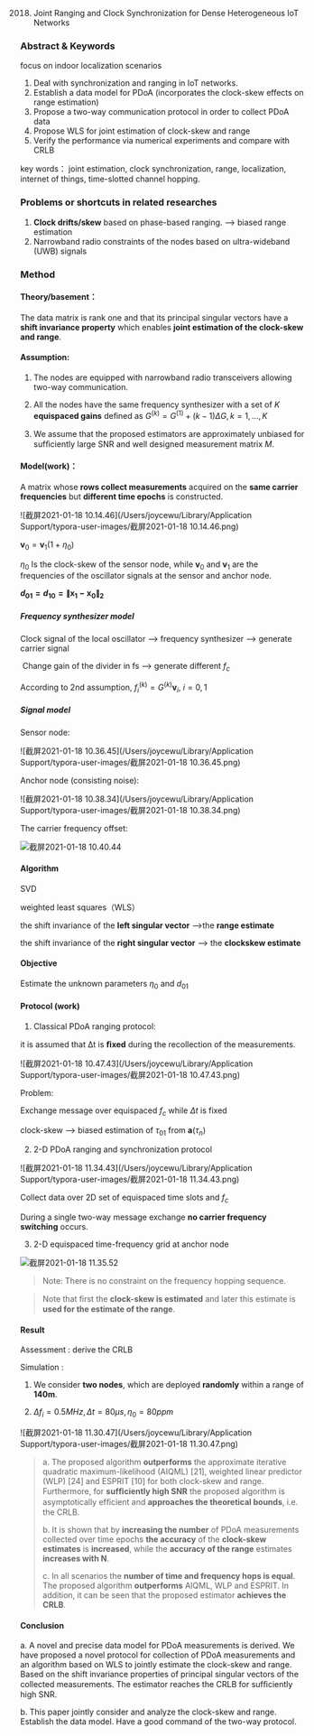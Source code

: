 2018. Joint Ranging and Clock Synchronization for Dense Heterogeneous IoT Networks

### Abstract & Keywords

focus on indoor localization scenarios

1. Deal with synchronization and ranging in IoT networks.
2. Establish a data model for PDoA (incorporates the clock-skew effects on range estimation)
3. Propose a two-way communication protocol in order to collect PDoA data
4. Propose WLS for joint estimation of clock-skew and range
5. Verify the performance via numerical experiments and compare with CRLB

key words： joint estimation, clock synchronization, range, localization, internet of things, time-slotted channel hopping.

### Problems or shortcuts in related researches

1. **Clock drifts/skew** based on phase-based ranging. -->  biased range estimation
2. Narrowband radio constraints of the nodes based on ultra-wideband (UWB) signals

### Method

#### Theory/basement：

The data matrix is rank one and that its principal singular vectors have a **shift invariance property** which enables **joint estimation of the clock-skew and range**.

#### Assumption:

1. The nodes are equipped with narrowband radio transceivers allowing two-way communication.

2. All the nodes have the same frequency synthesizer with a set of $K$ **equispaced gains** deﬁned as $G^{(k)}=G^{(1)}+(k-1)\Delta G,k=1,...,K$
3. We assume that the proposed estimators are approximately unbiased for sufﬁciently large SNR and well designed measurement matrix $M$.

#### Model(work)：

A matrix whose **rows collect measurements** acquired on the **same carrier frequencies** but **different time epochs** is constructed. 

 ![截屏2021-01-18 10.14.46](/Users/joycewu/Library/Application Support/typora-user-images/截屏2021-01-18 10.14.46.png)

$\mathbf{v}_0=\mathbf{v}_1(1+\eta_0)$

$\eta_0$ Is the clock-skew of the sensor node, while $\mathbf{v}_0$ and $\mathbf{v}_1$ are the frequencies of the oscillator signals at the sensor and anchor node.

**$d_{01}=d_{10}=\lVert \mathbf{x_1-x_0} \rVert_2$**

##### Frequency synthesizer model

Clock signal of the local oscillator --> frequency synthesizer --> generate carrier signal

​                                                                 Change gain of the divider in fs --> generate different $f_c$

According to 2nd assumption, $f_i^{(k)}=G^{(k)}\mathbf{v}_i$, $i=0,1$

##### Signal model

Sensor node:

![截屏2021-01-18 10.36.45](/Users/joycewu/Library/Application Support/typora-user-images/截屏2021-01-18 10.36.45.png)

Anchor node (consisting noise):

![截屏2021-01-18 10.38.34](/Users/joycewu/Library/Application Support/typora-user-images/截屏2021-01-18 10.38.34.png)

The carrier frequency offset:

<img src="/Users/joycewu/Library/Application Support/typora-user-images/截屏2021-01-18 10.40.44.png" alt="截屏2021-01-18 10.40.44" style="zoom:100%;" />



#### Algorithm

SVD

weighted least squares（WLS）

the shift invariance of the **left singular vector** -->the **range estimate**

the shift invariance of the **right singular vector** --> the **clockskew estimate**

#### Objective

Estimate the unknown parameters $\eta_0$ and $d_{01}$

#### Protocol (work)

1. Classical PDoA ranging protocol:

it is assumed that Δt is **ﬁxed** during the recollection of the measurements.

![截屏2021-01-18 10.47.43](/Users/joycewu/Library/Application Support/typora-user-images/截屏2021-01-18 10.47.43.png)

Problem: 

Exchange message over equispaced $f_c$ while $\Delta t$ is fixed

clock-skew --> biased estimation of $\tau_{01}$ from $\mathbf{a}(\tau_n)$

2. 2-D PDoA ranging and synchronization protocol

![截屏2021-01-18 11.34.43](/Users/joycewu/Library/Application Support/typora-user-images/截屏2021-01-18 11.34.43.png)

Collect data over 2D set of equispaced time slots and $f_c$

During a single two-way message exchange **no carrier frequency switching** occurs.

3. 2-D equispaced time-frequency grid at anchor node

<img src="/Users/joycewu/Library/Application Support/typora-user-images/截屏2021-01-18 11.35.52.png" alt="截屏2021-01-18 11.35.52" style="zoom:100%;" />

> Note: There is no constraint on the frequency hopping sequence.

> Note that ﬁrst the **clock-skew is estimated** and later this estimate is **used for the estimate of the range**.

#### Result

Assessment :  derive the CRLB

Simulation :

1. We consider **two nodes**, which are deployed **randomly** within a range of **140m**.

2. $\Delta f_i=0.5MHz,\Delta t=80\mu s,\eta_0=80ppm$

![截屏2021-01-18 11.30.47](/Users/joycewu/Library/Application Support/typora-user-images/截屏2021-01-18 11.30.47.png)

> a. The proposed algorithm **outperforms** the approximate iterative quadratic maximum-likelihood (AIQML) [21], weighted linear predictor (WLP) [24] and ESPRIT [10] for both clock-skew and range. Furthermore, for **sufﬁciently high SNR** the proposed algorithm is asymptotically efﬁcient and **approaches the theoretical bounds**, i.e. the CRLB.
>
> b. It is shown that by **increasing the number** of PDoA measurements collected over time epochs **the accuracy** of the **clock-skew estimates** is **increased**, while the **accuracy of the range** estimates **increases with N**.
>
> c. In all scenarios the **number of time and frequency hops is equal**. The proposed algorithm **outperforms** AIQML, WLP and ESPRIT. In addition, it can be seen that the proposed estimator **achieves the CRLB**.

#### Conclusion

a. A novel and precise data model for PDoA measurements is derived.  We have proposed a novel protocol for collection of PDoA measurements and an algorithm based on WLS to jointly estimate the clock-skew and range. Based on the shift invariance properties of principal singular vectors of the collected measurements. The estimator reaches the CRLB for sufﬁciently high SNR.

b. This paper jointly consider and analyze the clock-skew and range. Establish the data model. Have a good command of the two-way protocol.
